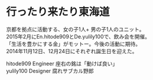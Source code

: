 # 行ったり来たり東海道

京都を拠点に活動する、女の子1人+ 男の子1人のユニット。  
2015年2月にEn.hitode909とDe.yulily100で、飲み会を開催。  
「生活を豊かにする金」がモットー。今後の活動に期待。  
2014年11月12日、12月24日にそれぞれ誕生日を迎えた。  
  
hitode909 Engineer 座右の銘は「動けば良い」  
yulily100 Designer 腐れサブカル野郎
